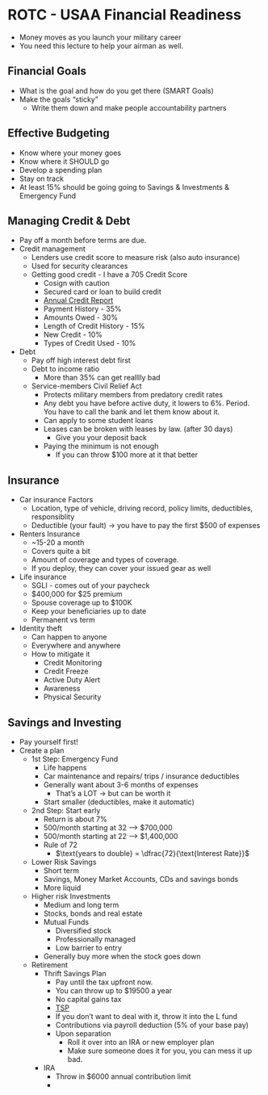 # ROTC - USAA Financial Readiness
- Money moves as you launch your military career
- You need this lecture to help your airman as well. 

## Financial Goals
- What is the goal and how do you get there (SMART Goals)
- Make the goals “sticky”
	- Write them down and make people accountability partners

## Effective Budgeting
- Know where your money goes
- Know where it SHOULD go
- Develop a spending plan
- Stay on track
- At least 15% should be going going to Savings & Investments & Emergency Fund

## Managing Credit & Debt
- Pay off a month before terms are due. 
- Credit management
	- Lenders use credit score to measure risk (also auto insurance)
	- Used for security clearances
	- Getting good credit - I have a 705 Credit Score
		- Cosign with caution
		- Secured card or loan to build credit
		- [Annual Credit Report](https://www.annualcreditreport.com)
		- Payment History - 35%
		- Amounts Owed - 30%
		- Length of Credit History - 15%
		- New Credit - 10%
		- Types of Credit Used - 10%
- Debt
	- Pay off high interest debt first
	- Debt to income ratio
		- More than 35% can get realllly bad
	- Service-members Civil Relief Act
		- Protects military members from predatory credit rates
		- Any debt you have before active duty, it lowers to 6%. Period. You have to call the bank and let them know about it. 
		- Can apply to some student loans
		- Leases can be broken with leases by law. (after 30 days)
			- Give you your deposit back
		- Paying the minimum is not enough
			- If you can throw $100 more at it that better

## Insurance
- Car insurance Factors
	- Location, type of vehicle, driving record, policy limits, deductibles, responsiblity
	- Deductible (your fault) → you have to pay the first $500 of expenses
- Renters Insurance
	- ~15-20 a month
	- Covers quite a bit
	- Amount of coverage and types of coverage.
	- If you deploy, they can cover your issued gear as well
- Life insurance
	- SGLI - comes out of your paycheck
	- $400,000 for $25 premium
	- Spouse coverage up to $100K
	- Keep your beneficiaries up to date
	- Permanent vs term
- Identity theft
	- Can happen to anyone
	- Everywhere and anywhere
	- How to mitigate it
		- Credit Monitoring
		- Credit Freeze
		- Active Duty Alert
		- Awareness
		- Physical Security

## Savings and Investing
- Pay yourself first!
- Create a plan
	- 1st Step: Emergency Fund
		- Life happens
		- Car maintenance and repairs/ trips / insurance deductibles
		- Generally want about 3-6 months of expenses
			- That’s a LOT → but can be worth it
		- Start smaller (deductibles, make it automatic)
	- 2nd Step: Start early
		- Return is about 7%
		- 500/month starting at 32 –> $700,000
		- 500/month starting at 22 –> $1,400,000
		- Rule of 72
			- $\text{years to double} = \dfrac{72}{\text{Interest Rate}}$
	- Lower Risk Savings
		- Short term
		- Savings, Money Market Accounts, CDs and savings bonds
		- More liquid
	- Higher risk Investments
		- Medium and long term
		- Stocks, bonds and real estate
		- Mutual Funds
			- Diversified stock
			- Professionally managed
			- Low barrier to entry
		- Generally buy more when the stock goes down
	- Retirement
		- Thrift Savings Plan
			- Pay until the tax upfront now. 
			- You can throw up to $19500 a year
			- No capital gains tax
			- [TSP](https://tsp.gov)
			- If you don’t want to deal with it, throw it into the L fund
			- Contributions via payroll deduction (5% of your base pay)
			- Upon separation 
				- Roll it over into an IRA or new employer plan
				- Make sure someone does it for you, you can mess it up bad. 
		- IRA
			- Throw in $6000 annual contribution limit
			- 